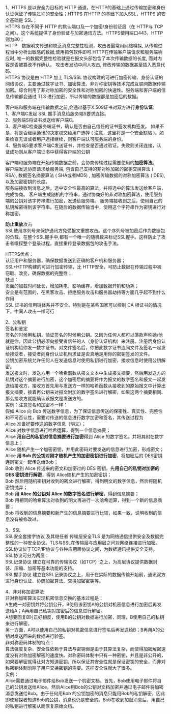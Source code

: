 1、HTTPS
是以安全为目标的 HTTP 通道，在HTTP的基础上通过传输加密和身份认证保证了传输过程的安全性；HTTPS 在HTTP 的基础下加入SSL，HTTPS 的安全基础是 SSL；  
HTTPS 存在不同于 HTTP 的默认端口及一个加密/身份验证层（在 HTTP与 TCP 之间）。这个系统提供了身份验证与加密通讯方法。HTTPS使用端口443，HTTP则为80；  
HTTP　数据明文传送和缺乏消息完整性检测，攻击者最常用网络嗅探, 从传输过程当中分析出敏感的数据,使用抓包软件即可.HTTP在传输客户端请求和服务端响应时, 唯一的数据完整性检验就是在报文头部包含了本次传输数据的长度, 而对内容是否被篡改不作确认。 攻击者发动中间人攻击, 修改传输的数据甚至插入恶意代码.  
HTTPS 协议是由 HTTP 加上 TLS/SSL 协议构建的可进行加密传输、身份认证的网络协议，主要通过数字证书、加密算法、非对称密钥等技术完成互联网数据传输加密。综合利用了非对称加密的安全性和对称加密的快速性。服务端和客户端的信息传输都会通过 TLS 进行加密，所以传输的数据都是加密后的数据。  
  
客户端和服务端在传输数据之前,会通过基于X.509证书对双方进行**身份认证**:  
1、客户端C发起 SSL 握手消息给服务端S要求连接。  
2、服务端S将证书发送给客户端C。  
3、客户端C检查服务端证书，确认是否由自己信任的证书签发机构签发。 如果不是，将是否继续通讯的决定权交给用户选择 ( 注意，这里将是一个安全缺陷 )。如果检查无误或者用户选择继续，则客户端认可服务端的身份。  
4、服务端S要求客户端C发送证书，并检查是否通过验证。失败则关闭连接，认证成功则从客户端证书中获得客户端的公钥  
  
客户端和服务端在开始传输数据之前，会协商传输过程需要使用的**加密算法**。  
客户端发送协商请求给服务端, 包含自己支持的非对称加密的密钥交换算法 ( RSA), 数据签名摘要算法 ( SHA或者MD5) , 加密传输数据的对称加密算法 ( DES),以及加密密钥的长度。  
服务端接收到消息之后，选中安全性最高的算法，并将选中的算法发送给客户端，完成协商。
客户端生成随机的字符串，通过协商好的非对称加密算法，使用服务端的公钥对该字符串进行加密，发送给服务端。 服务端接收到之后，使用自己的私钥解密得到该字符串。在随后的数据传输当中，使用这个字符串作为密钥进行对称加密。  
  
**防止重放**攻击  
SSL使用序列号来保护通讯方免受报文重放攻击。这个序列号被加密后作为数据包的负载。在整个SSL握手中,都有一个唯一的随机数来标记SSL握手。这样防止了攻击者嗅探整个登录过程，直接重传登录数据包的攻击手法。  
  
HTTPS优点：  
认证用户和服务器，确保数据发送到正确的客户机和服务器；  
SSL+HTTP构建的可进行加密传输，比 HTTP安全，可防止数据在传输过程中被窃取、改变，确保数据的完整性；  
缺点：  
页面的加载时间延长，增加耗电，影响缓存，增加数据开销和功耗；  
安全是有范围的，在黑客攻击、拒绝服务攻击和服务器劫持等方面几乎起不到什么作用  
SSL 证书的信用链体系并不安全。特别是在某些国家可以控制 CA 根证书的情况下，中间人攻击一样可行  



2、公私钥  
签名和鉴定  
签名的时候用私钥，验证签名的时候用公钥。又因为任何人都可以落款声称她/他就是你，因此公钥必须向接受者信任的人（身份认证机构）来注册。注册后身份认证机构给你发一数字证书。对文件签名后，你把此数字证书连同文件及签名一起发给接受者，接受者向身份认证机构求证是否真地是用你的密钥签发的文件。  
公钥加密系统允许任何人在发送信息时使用私钥进行加密，接收信息时使用公钥解密。  
发送报文时，发送方用一个哈希函数从报文文本中生成报文摘要，然后用发送方的私钥对这个摘要进行加密，这个加密后的摘要将作为报文的数字签名和报文一起发送给接收方，接收方首先用与发送方一样的哈希函数从接收到的原始报文中计算出报文摘要，接着再公钥来对报文附加的数字签名进行解密，如果这两个摘要相同、那么接收方就能确认该报文是发送方的。  
实例：注意签名和加密不一样：  
假如 Alice 向 Bob 传送数字信息，为了保证信息传送的保密性、真实性、完整性和不可否认性，需要对传送的信息进行数字加密和签名，其传送过程为  
Alice 准备好要传送的数字信息（明文）；   
Alice 对数字信息进行哈希运算，得到一个信息摘要；  
Alice **用自己的私钥对信息摘要进行加密**得到 Alice 的数字签名，并将其附在数字信息上；   
Alice 随机产生一个加密密钥，并用此密码对要发送的信息进行加密，形成密文；  
Alice **用 Bob 的公钥对刚才随机产生的加密密钥进行加密**，将加密后的 DES密钥连同密文一起传送给Bob；  
Bob 收到 Alice 传送来的密文和加密过的 DES 密钥，先**用自己的私钥对加密的 DES 密钥进行解密**，得到 Alice随机产生的加密密钥；  
Bob 然后用随机密钥对收到的密文进行解密，得到明文的数字信息，然后将随机密钥抛弃；  
Bob **用 Alice 的公钥对 Alice 的数字签名进行解密**，得到信息摘要；  
Bob 用相同的哈希算法对收到的明文再进行一次哈希运算，得到一个新的信息摘要；  
Bob 将收到的信息摘要和新产生的信息摘要进行比较，如果一致，说明收到的信息没有被修改过。  
  
3、SSL  
SSL安全套接字协议 及其继任者 传输层安全TLS 是为网络通信提供安全及数据完整性的一种安全协议。TLS与SSL在传输层与应用层之间对网络连接进行加密。  
SSL协议位于TCP/IP协议与各种应用层协议之间，为数据通讯提供安全支持。  
SSL协议可分为两层：   
SSL记录协议 建立在可靠的传输协议（如TCP）之上，为高层协议提供数据封装、压缩、加密等基本功能的支持。   
SSL握手协议 建立在SSL记录协议之上，用于在实际的数据传输开始前，通讯双方进行身份认证、协商加密算法、交换加密密钥等。  
  
4、非对称加密算法  
非对称加密算法实现机密信息交换的基本过程是：  
A生成一对密钥并将公钥公开，B使用该密钥A的公钥对机密信息进行加密后再发送给A；A再用自己私钥对加密后的信息进行解密。  
A想要回复B时正好相反，使用B的公钥对数据进行加密，同理，B使用自己的私钥来进行解密。  
另一方面，A可以使用自己的私钥对机密信息进行签名后再发送给B；B再用A的公钥对发送回来的数据进行验签。  
非对称密码体制的特点：  
算法强度复杂、安全性依赖于算法与密钥但是由于其算法复杂，而使得加密解密速度没有对称加密解密的速度快。对称密码体制中只有一种密钥，并且是非公开的，如果要解密就得让对方知道密钥。所以保证其安全性就是保证密钥的安全，而非对称密钥体制消除了用户交换密钥的需要。这样安全性就大了很多。  
实例：  
Alice需要通过电子邮件给Bob发送一个机密文档。首先，Bob使用电子邮件将自己的公钥发送给Alice。然后Alice用Bob的公钥对文档加密并通过电子邮件将加密消息发送给Bob。由于任何用Bob 的公钥加密的消息只能用Bob的私钥解密，因此即使窥探者知道Bob的公钥，消息也仍是安全的。Bob在收到加密消息后，用自己的私钥进行解密从而恢复原始文档。  

